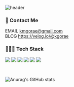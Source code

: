 ![header](https://capsule-render.vercel.app/api?type=waving&color=0:92fe9d,100:00c9ff)

<h3>💌 Contact Me</h3>

<span>EMAIL</span>
<a href="mailto:kmgorae@gmail.com"> kmgorae@gmail.com</a>
</br>
<span>BLOG</span>
<a href="https://velog.io/@kgorae"> https://velog.io/@kgorae</a>

<h3>👩🏻‍💻 Tech Stack</h3>

<img src="https://img.shields.io/badge/HTML5-E34F26?style-for-the-badge&logo=HTML5&logoColor=white"/> <img src="https://img.shields.io/badge/JavaScript-F7DF1E?style-for-the-badge&logo=JavaScript&logoColor=white"/> <img src="https://img.shields.io/badge/React-61DAFB?style-for-the-badge&logo=React&logoColor=white"/> <img src="https://img.shields.io/badge/CSS3-1572B6?style-for-the-badge&logo=CSS3&logoColor=white"/> <img src="https://img.shields.io/badge/PostCSS-DD3A0A?style-for-the-badge&logo=PostCSS&logoColor=white"/> <img src="https://img.shields.io/badge/Scss-CC6699?style-for-the-badge&logo=Sass&logoColor=white"/>

</br>

![Anurag's GitHub stats](https://github-readme-stats.vercel.app/api?username=kimmsoll&show_icons=true&theme=tokyonight)
